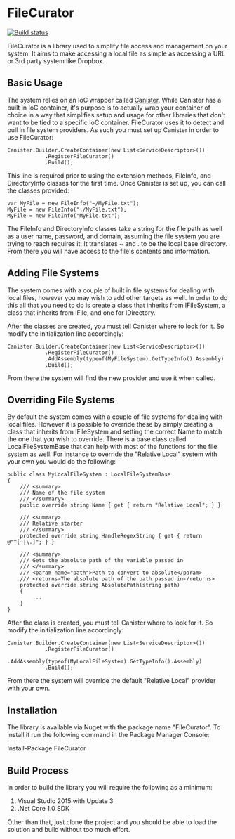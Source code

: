 # FileCurator

[![Build status](https://ci.appveyor.com/api/projects/status/3qlv7ffawn9lhxav?svg=true)](https://ci.appveyor.com/project/JaCraig/filecurator)

FileCurator is a library used to simplify file access and management on your system. It aims to make accessing a local file as simple as accessing a URL or 3rd party system like Dropbox.

## Basic Usage

The system relies on an IoC wrapper called [Canister](https://github.com/JaCraig/Canister). While Canister has a built in IoC container, it's purpose is to actually wrap your container of choice in a way that simplifies setup and usage for other libraries that don't want to be tied to a specific IoC container. FileCurator uses it to detect and pull in file system providers. As such you must set up Canister in order to use FileCurator:

    Canister.Builder.CreateContainer(new List<ServiceDescriptor>())
                .RegisterFileCurator()
                .Build();
	
This line is required prior to using the extension methods, FileInfo, and DirectoryInfo classes for the first time. Once Canister is set up, you can call the classes provided:

    var MyFile = new FileInfo("~/MyFile.txt");
	MyFile = new FileInfo("./MyFile.txt");
	MyFile = new FileInfo("MyFile.txt");
	
The FileInfo and DirectoryInfo classes take a string for the file path as well as a user name, password, and domain, assuming the file system you are trying to reach requires it. It translates ~ and . to be the local base directory. From there you will have access to the file's contents and information.

## Adding File Systems

The system comes with a couple of built in file systems for dealing with local files, however you may wish to add other targets as well. In order to do this all that you need to do is create a class that inherits from IFileSystem, a class that inherits from IFile, and one for IDirectory.
	
After the classes are created, you must tell Canister where to look for it. So modify the initialization line accordingly:

    Canister.Builder.CreateContainer(new List<ServiceDescriptor>())
                .RegisterFileCurator()
				.AddAssembly(typeof(MyFileSystem).GetTypeInfo().Assembly)
                .Build();
	
From there the system will find the new provider and use it when called.

## Overriding File Systems

By default the system comes with a couple of file systems for dealing with local files. However it is possible to override these by simply creating a class that inherits from IFileSystem and setting the correct Name to match the one that you wish to override. There is a base class called LocalFileSystemBase that can help with most of the functions for the file system as well. For instance to override the "Relative Local" system with your own you would do the following:

    public class MyLocalFileSystem : LocalFileSystemBase
    {
        /// <summary>
        /// Name of the file system
        /// </summary>
        public override string Name { get { return "Relative Local"; } }

        /// <summary>
        /// Relative starter
        /// </summary>
        protected override string HandleRegexString { get { return @"^[~|\.]"; } }

        /// <summary>
        /// Gets the absolute path of the variable passed in
        /// </summary>
        /// <param name="path">Path to convert to absolute</param>
        /// <returns>The absolute path of the path passed in</returns>
        protected override string AbsolutePath(string path)
        {
            ...
        }
    }
	
After the class is created, you must tell Canister where to look for it. So modify the initialization line accordingly:

    Canister.Builder.CreateContainer(new List<ServiceDescriptor>())
                .RegisterFileCurator()
				.AddAssembly(typeof(MyLocalFileSystem).GetTypeInfo().Assembly)
                .Build();
	
From there the system will override the default "Relative Local" provider with your own.

## Installation

The library is available via Nuget with the package name "FileCurator". To install it run the following command in the Package Manager Console:

Install-Package FileCurator

## Build Process

In order to build the library you will require the following as a minimum:

1. Visual Studio 2015 with Update 3
2. .Net Core 1.0 SDK

Other than that, just clone the project and you should be able to load the solution and build without too much effort.
